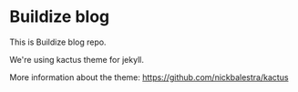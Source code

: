 # Buildize blog

This is Buildize blog repo.

We're using kactus theme for jekyll.

More information about the theme: https://github.com/nickbalestra/kactus
